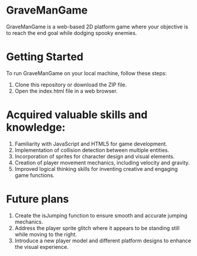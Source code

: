 # GraveManGame

GraveManGame is a web-based 2D platform game where your objective is to reach the end goal while dodging spooky enemies.

# Getting Started

To run GraveManGame on your local machine, follow these steps:

1. Clone this repository or download the ZIP file.
2. Open the index.html file in a web browser.

# Acquired valuable skills and knowledge:

1. Familiarity with JavaScript and HTML5 for game development.
2. Implementation of collision detection between multiple entities.
3. Incorporation of sprites for character design and visual elements.
4. Creation of player movement mechanics, including velocity and gravity.
5. Improved logical thinking skills for inventing creative and engaging game functions.

# Future plans
1. Create the isJumping function to ensure smooth and accurate jumping mechanics.
2. Address the player sprite glitch where it appears to be standing still while moving to the right.
3. Introduce a new player model and different platform designs to enhance the visual experience.
